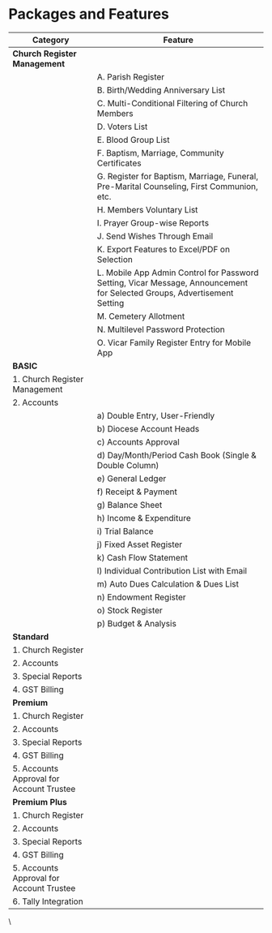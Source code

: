 # Packages and Features

| **Category**                             | **Feature**                                                                                                              |
| ---------------------------------------- | ------------------------------------------------------------------------------------------------------------------------ |
| **Church Register Management**           |                                                                                                                          |
|                                          | A. Parish Register                                                                                                       |
|                                          | B. Birth/Wedding Anniversary List                                                                                        |
|                                          | C. Multi-Conditional Filtering of Church Members                                                                         |
|                                          | D. Voters List                                                                                                           |
|                                          | E. Blood Group List                                                                                                      |
|                                          | F. Baptism, Marriage, Community Certificates                                                                             |
|                                          | G. Register for Baptism, Marriage, Funeral, Pre-Marital Counseling, First Communion, etc.                                |
|                                          | H. Members Voluntary List                                                                                                |
|                                          | I. Prayer Group-wise Reports                                                                                             |
|                                          | J. Send Wishes Through Email                                                                                             |
|                                          | K. Export Features to Excel/PDF on Selection                                                                             |
|                                          | L. Mobile App Admin Control for Password Setting, Vicar Message, Announcement for Selected Groups, Advertisement Setting |
|                                          | M. Cemetery Allotment                                                                                                    |
|                                          | N. Multilevel Password Protection                                                                                        |
|                                          | O. Vicar Family Register Entry for Mobile App                                                                            |
| **BASIC**                                |                                                                                                                          |
| 1. Church Register Management            |                                                                                                                          |
| 2. Accounts                              |                                                                                                                          |
|                                          | a) Double Entry, User-Friendly                                                                                           |
|                                          | b) Diocese Account Heads                                                                                                 |
|                                          | c) Accounts Approval                                                                                                     |
|                                          | d) Day/Month/Period Cash Book (Single & Double Column)                                                                   |
|                                          | e) General Ledger                                                                                                        |
|                                          | f) Receipt & Payment                                                                                                     |
|                                          | g) Balance Sheet                                                                                                         |
|                                          | h) Income & Expenditure                                                                                                  |
|                                          | i) Trial Balance                                                                                                         |
|                                          | j) Fixed Asset Register                                                                                                  |
|                                          | k) Cash Flow Statement                                                                                                   |
|                                          | l) Individual Contribution List with Email                                                                               |
|                                          | m) Auto Dues Calculation & Dues List                                                                                     |
|                                          | n) Endowment Register                                                                                                    |
|                                          | o) Stock Register                                                                                                        |
|                                          | p) Budget & Analysis                                                                                                     |
| **Standard**                             |                                                                                                                          |
| 1. Church Register                       |                                                                                                                          |
| 2. Accounts                              |                                                                                                                          |
| 3. Special Reports                       |                                                                                                                          |
| 4. GST Billing                           |                                                                                                                          |
| **Premium**                              |                                                                                                                          |
| 1. Church Register                       |                                                                                                                          |
| 2. Accounts                              |                                                                                                                          |
| 3. Special Reports                       |                                                                                                                          |
| 4. GST Billing                           |                                                                                                                          |
| 5. Accounts Approval for Account Trustee |                                                                                                                          |
| **Premium Plus**                         |                                                                                                                          |
| 1. Church Register                       |                                                                                                                          |
| 2. Accounts                              |                                                                                                                          |
| 3. Special Reports                       |                                                                                                                          |
| 4. GST Billing                           |                                                                                                                          |
| 5. Accounts Approval for Account Trustee |                                                                                                                          |
| 6. Tally Integration                     |                                                                                                                          |

\


